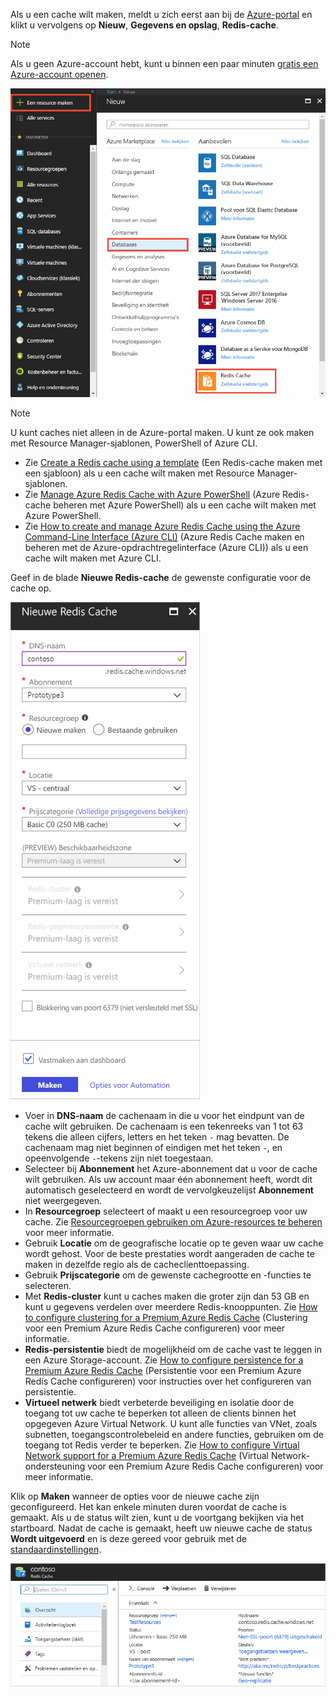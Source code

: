Als u een cache wilt maken, meldt u zich eerst aan bij de [Azure-portal](https://portal.azure.com) en klikt u vervolgens op **Nieuw**, **Gegevens en opslag**, **Redis-cache**.

> [!NOTE]
> Als u geen Azure-account hebt, kunt u binnen een paar minuten [gratis een Azure-account openen](https://azure.microsoft.com/pricing/free-trial/?WT.mc_id=redis_cache_hero).
> 
> 

![Nieuwe cache](media/redis-cache-create/redis-cache-new-cache-menu.png)

> [!NOTE]
> U kunt caches niet alleen in de Azure-portal maken. U kunt ze ook maken met Resource Manager-sjablonen, PowerShell of Azure CLI.
> 
> * Zie [Create a Redis cache using a template](../articles/redis-cache/cache-redis-cache-arm-provision.md) (Een Redis-cache maken met een sjabloon) als u een cache wilt maken met Resource Manager-sjablonen.
> * Zie [Manage Azure Redis Cache with Azure PowerShell](../articles/redis-cache/cache-howto-manage-redis-cache-powershell.md) (Azure Redis-cache beheren met Azure PowerShell) als u een cache wilt maken met Azure PowerShell.
> * Zie [How to create and manage Azure Redis Cache using the Azure Command-Line Interface (Azure CLI)](../articles/redis-cache/cache-manage-cli.md) (Azure Redis Cache maken en beheren met de Azure-opdrachtregelinterface (Azure CLI)) als u een cache wilt maken met Azure CLI.
> 
> 

Geef in de blade **Nieuwe Redis-cache** de gewenste configuratie voor de cache op.

![Cache maken](media/redis-cache-create/redis-cache-cache-create.png) 

* Voer in **DNS-naam** de cachenaam in die u voor het eindpunt van de cache wilt gebruiken. De cachenaam is een tekenreeks van 1 tot 63 tekens die alleen cijfers, letters en het teken `-` mag bevatten. De cachenaam mag niet beginnen of eindigen met het teken `-`, en opeenvolgende `-`-tekens zijn niet toegestaan.
* Selecteer bij **Abonnement** het Azure-abonnement dat u voor de cache wilt gebruiken. Als uw account maar één abonnement heeft, wordt dit automatisch geselecteerd en wordt de vervolgkeuzelijst **Abonnement** niet weergegeven.
* In **Resourcegroep** selecteert of maakt u een resourcegroep voor uw cache. Zie [Resourcegroepen gebruiken om Azure-resources te beheren](../articles/azure-resource-manager/resource-group-overview.md) voor meer informatie. 
* Gebruik **Locatie** om de geografische locatie op te geven waar uw cache wordt gehost. Voor de beste prestaties wordt aangeraden de cache te maken in dezelfde regio als de cacheclienttoepassing.
* Gebruik **Prijscategorie** om de gewenste cachegrootte en -functies te selecteren.
* Met **Redis-cluster** kunt u caches maken die groter zijn dan 53 GB en kunt u gegevens verdelen over meerdere Redis-knooppunten. Zie [How to configure clustering for a Premium Azure Redis Cache](../articles/redis-cache/cache-how-to-premium-clustering.md) (Clustering voor een Premium Azure Redis Cache configureren) voor meer informatie.
* **Redis-persistentie** biedt de mogelijkheid om de cache vast te leggen in een Azure Storage-account. Zie [How to configure persistence for a Premium Azure Redis Cache](../articles/redis-cache/cache-how-to-premium-persistence.md) (Persistentie voor een Premium Azure Redis Cache configureren) voor instructies over het configureren van persistentie.
* **Virtueel netwerk** biedt verbeterde beveiliging en isolatie door de toegang tot uw cache te beperken tot alleen de clients binnen het opgegeven Azure Virtual Network. U kunt alle functies van VNet, zoals subnetten, toegangscontrolebeleid en andere functies, gebruiken om de toegang tot Redis verder te beperken. Zie [How to configure Virtual Network support for a Premium Azure Redis Cache](../articles/redis-cache/cache-how-to-premium-vnet.md) (Virtual Network-ondersteuning voor een Premium Azure Redis Cache configureren) voor meer informatie.

Klik op **Maken** wanneer de opties voor de nieuwe cache zijn geconfigureerd. Het kan enkele minuten duren voordat de cache is gemaakt. Als u de status wilt zien, kunt u de voortgang bekijken via het startboard. Nadat de cache is gemaakt, heeft uw nieuwe cache de status **Wordt uitgevoerd** en is deze gereed voor gebruik met de [standaardinstellingen](../articles/redis-cache/cache-configure.md#default-redis-server-configuration).

![Cache gemaakt](media/redis-cache-create/redis-cache-cache-created.png)



<!--HONumber=Jan17_HO1-->


